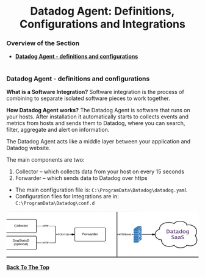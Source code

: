 <h1 align="center">Datadog Agent: Definitions, Configurations and Integrations</h1>

### Overview of the Section
* **[Datadog Agent - definitions and configurations](#agent)**

#
### <a name="agent">Datadog Agent - definitions and configurations</a>


**What is a Software Integration?**
Software integration is the process of combining to separate isolated software pieces to work together.

**How Datadog Agent works?**
The Datadog Agent is software that runs on your hosts. After installation it automatically starts to collects events and metrics from hosts and sends them to Datadog, where you can search, filter, aggregate and alert on information. 

The Datadog Agent acts like a middle layer between your application and Datadog website.

The main components are two:
1. Collector – which collects data from your host on every 15 seconds
2. Forwarder – which sends data to Datadog over https

- The main configuration file is: ``C:\ProgramData\Datadog\datadog.yaml``
- Configuration files for Integrations are in: ``C:\ProgramData\Datadog\conf.d``

![Agent](https://github.com/tsokac2/-_-Datadog_CheatSheet/blob/main/src/03.JPG)


**[Back To The Top](#Overview-of-the-Section)**
#